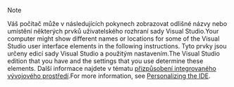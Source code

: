 
> [!NOTE]
> <span data-ttu-id="a6ae6-101">Váš počítač může v následujících pokynech zobrazovat odlišné názvy nebo umístění některých prvků uživatelského rozhraní sady Visual Studio.</span><span class="sxs-lookup"><span data-stu-id="a6ae6-101">Your computer might show different names or locations for some of the Visual Studio user interface elements in the following instructions.</span></span> <span data-ttu-id="a6ae6-102">Tyto prvky jsou určeny edicí sady Visual Studio a použitým nastavením.</span><span class="sxs-lookup"><span data-stu-id="a6ae6-102">The Visual Studio edition that you have and the settings that you use determine these elements.</span></span> <span data-ttu-id="a6ae6-103">Další informace najdete v tématu [přizpůsobení integrovaného vývojového prostředí](https://docs.microsoft.com/visualstudio/ide/personalizing-the-visual-studio-ide).</span><span class="sxs-lookup"><span data-stu-id="a6ae6-103">For more information, see [Personalizing the IDE](https://docs.microsoft.com/visualstudio/ide/personalizing-the-visual-studio-ide).</span></span>